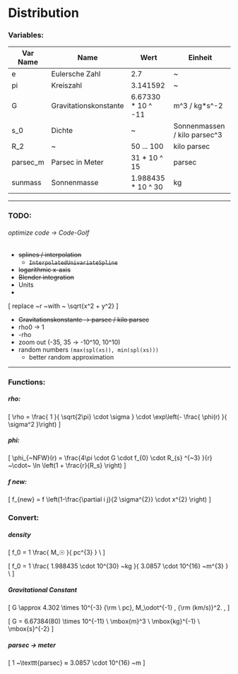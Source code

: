 # Distribution

### Variables:

Var Name | Name | Wert | Einheit
-- | -- | -- | --
e  | Eulersche Zahl | 2.7 | ~ |
pi | Kreiszahl | 3.141592 | ~ |
G | Gravitationskonstante | 6.67330 * 10 ^ -11 | m^3 / kg*s^-2
s_0 | Dichte | ~ | Sonnenmassen / kilo parsec^3 |
R_2 | ~ | 50 ... 100 | kilo parsec |
parsec_m | Parsec in Meter | 31 * 10 ^ 15 | parsec |
sunmass | Sonnenmasse | 1.988435 * 10 ^ 30 | kg

---

### TODO:
###### optimize code -> Code-Golf

- ~~splines / interpolation~~
  - ~~`InterpolatedUnivariateSpline`~~
- ~~logarithmic x-axis~~
- ~~Blender integration~~
- Units
-
\[
  replace ~r ~with  ~ \sqrt{x^2 + y^2}
\]
- ~~Gravitationskonstante -> parsec / kilo parsec~~
- rho0 -> 1
- -rho
- zoom out (-35, 35 -> -10^10, 10^10)
- random numbers ```(max(spl(xs)), min(spl(xs)))```
  - better random approximation

---

### Functions:

##### rho:

\[
\rho = \frac{ 1 }{ \sqrt{2\pi} \cdot \sigma } \cdot \exp\left(- \frac{ \phi(r) }{ \sigma^2 }\right)
\]

##### phi:

\[
  \phi_{~NFW}(r) = \frac{4\pi \cdot G \cdot f_{0} \cdot R_{s} ^{~3} }{r} ~\cdot~ \ln \left(1 + \frac{r}{R_s} \right)
\]

##### f new:

\[
  f_{new} = f \left(1-\frac{\partial i j}{2 \sigma^{2}} \cdot x^{2} \right)
\]

### Convert:

##### density

\[
  f_0 = 1 \frac{ M_☉ }{ pc^{3} } \\
\]

\[
  f_0 = 1 \frac{ 1.988435 \cdot 10^{30} ~kg }{ 3.0857 \cdot 10^{16} ~m^{3} } \\
\]

##### Gravitational Constant
\[
  G \approx 4.302 \times 10^{-3} {\rm \ pc}\, M_\odot^{-1} \, {\rm (km/s)}^2. \,
\]

\[
  G = 6.67384(80) \times 10^{-11} \ \mbox{m}^3 \ \mbox{kg}^{-1} \ \mbox{s}^{-2}
\]

##### parsec -> meter
\[
  1 ~\texttt{parsec} ≈ 3.0857 \cdot 10^{16} ~m
\]
